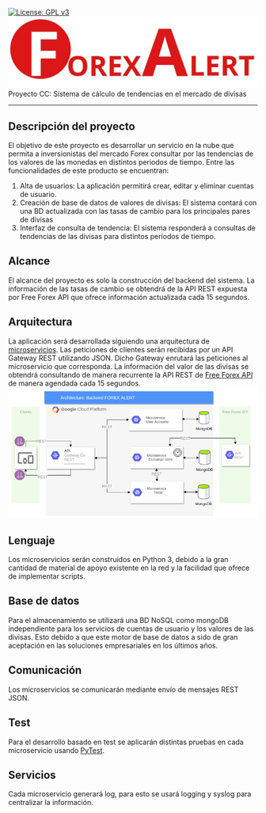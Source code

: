 [![License: GPL v3](https://img.shields.io/badge/License-GPLv3-blue.svg)](https://www.gnu.org/licenses/gpl-3.0)
![Forex Alert](docs/image/forexalert.jpeg "Forex Alert")
Proyecto CC: Sistema de cálculo de tendencias en el mercado de divisas
***
## Descripción del proyecto 
El objetivo de este proyecto es desarrollar un servicio en la nube que permita a inversionistas del mercado Forex consultar por las tendencias de los valores de las monedas en distintos periodos de tiempo. Entre las funcionalidades de este producto se encuentran:
1. Alta de usuarios: La aplicación permitirá crear, editar y eliminar cuentas de usuario.
2. Creación de base de datos de valores de divisas: El sistema contará con una BD actualizada con las tasas de cambio para los principales pares de divisas
3. Interfaz de consulta de tendencia: El sistema responderá a consultas de tendencias de las divisas para distintos períodos de tiempo. 

## Alcance
El alcance del proyecto es solo la construcción del backend del sistema. La información de las tasas de cambio se obtendrá de la API REST expuesta por Free Forex API que ofrece información actualizada cada 15 segundos.

## Arquitectura
La aplicación será desarrollada siguiendo una arquitectura de [microservicios](https://en.wikipedia.org/wiki/Microservices). Las peticiones de clientes serán recibidas por un API Gateway REST utilizando JSON. Dicho Gateway enrutará las peticiones al microservicio que corresponda. 
La información del valor de las divisas se obtendrá consultando de manera recurrente la API REST de [Free Forex API](https://www.freeforexapi.com/) de manera agendada cada 15 segundos.
![Arquitectura](docs/image/arquitectura.png "Arquitectura")

## Lenguaje
Los microservicios serán construidos en Python 3, debido a la gran cantidad de material de apoyo existente en la red y la facilidad que ofrece de implementar scripts.

## Base de datos
Para el almacenamiento se utilizará una BD NoSQL como mongoDB independiente para los servicios de cuentas de usuario y los valores de las divisas. Esto debido a que este motor de base de datos a sido de gran aceptación en las soluciones empresariales en los últimos años.

## Comunicación
Los microservicios se comunicarán mediante envío de mensajes REST JSON.
 
## Test
Para el desarrollo basado en test se aplicarán distintas pruebas en cada microservicio usando [PyTest](https://docs.pytest.org/en/latest/). 
 
## Servicios 
Cada microservicio generará log, para esto se usará logging y syslog para centralizar la información.

